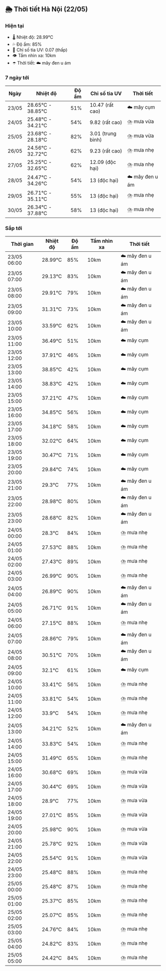 ## 🌦️ Thời tiết Hà Nội (22/05)

### Hiện tại

- 🌡️ Nhiệt độ: 28.99℃
- 💦 Độ ẩm: 85%
- 🌟 Chỉ số tia UV: 0.07 (thấp)
- 👁️ Tầm nhìn xa: 10km
- ☂️ Thời tiết: ☁️ mây đen u ám

### 7 ngày tới

| Ngày | Nhiệt độ | Độ ẩm | Chỉ số tia UV | Thời tiết |
| --- | --- | --- | --- | --- |
| 23/05 | 28.65℃ - 38.85℃ | 51% | 10.47 (rất cao) | ☁️ mây cụm |
| 24/05 | 25.48℃ - 34.21℃ | 54% | 9.82 (rất cao) | ⛈️ mưa vừa |
| 25/05 | 23.68℃ - 28.18℃ | 82% | 3.01 (trung bình) | ⛈️ mưa vừa |
| 26/05 | 24.56℃ - 32.72℃ | 62% | 9.23 (rất cao) | ⛈️ mưa nhẹ |
| 27/05 | 25.25℃ - 32.65℃ | 62% | 12.09 (độc hại) | ⛈️ mưa nhẹ |
| 28/05 | 24.47℃ - 34.26℃ | 54% | 13 (độc hại) | ☁️ mây đen u ám |
| 29/05 | 26.71℃ - 35.11℃ | 55% | 13 (độc hại) | ⛈️ mưa nhẹ |
| 30/05 | 26.34℃ - 37.88℃ | 58% | 13 (độc hại) | ⛈️ mưa nhẹ |

### Sắp tới

| Thời gian | Nhiệt độ | Độ ẩm | Tầm nhìn xa | Thời tiết |
| --- | --- | --- | --- | --- |
| 23/05 06:00 | 28.99℃ | 85% | 10km | ☁️ mây đen u ám |
| 23/05 07:00 | 29.13℃ | 83% | 10km | ☁️ mây đen u ám |
| 23/05 08:00 | 29.91℃ | 79% | 10km | ☁️ mây đen u ám |
| 23/05 09:00 | 31.31℃ | 73% | 10km | ☁️ mây đen u ám |
| 23/05 10:00 | 33.59℃ | 62% | 10km | ☁️ mây đen u ám |
| 23/05 11:00 | 36.49℃ | 51% | 10km | ☁️ mây cụm |
| 23/05 12:00 | 37.91℃ | 46% | 10km | ☁️ mây cụm |
| 23/05 13:00 | 38.85℃ | 42% | 10km | ☁️ mây cụm |
| 23/05 14:00 | 38.83℃ | 42% | 10km | ☁️ mây cụm |
| 23/05 15:00 | 37.21℃ | 47% | 10km | ☁️ mây cụm |
| 23/05 16:00 | 34.85℃ | 56% | 10km | ☁️ mây cụm |
| 23/05 17:00 | 34.18℃ | 58% | 10km | ☁️ mây cụm |
| 23/05 18:00 | 32.02℃ | 64% | 10km | ☁️ mây cụm |
| 23/05 19:00 | 30.47℃ | 71% | 10km | ☁️ mây cụm |
| 23/05 20:00 | 29.84℃ | 74% | 10km | ☁️ mây cụm |
| 23/05 21:00 | 29.3℃ | 77% | 10km | ☁️ mây đen u ám |
| 23/05 22:00 | 28.98℃ | 80% | 10km | ☁️ mây đen u ám |
| 23/05 23:00 | 28.68℃ | 82% | 10km | ☁️ mây đen u ám |
| 24/05 00:00 | 28.3℃ | 84% | 10km | ⛈️ mưa nhẹ |
| 24/05 01:00 | 27.53℃ | 88% | 10km | ⛈️ mưa nhẹ |
| 24/05 02:00 | 27.43℃ | 89% | 10km | ⛈️ mưa nhẹ |
| 24/05 03:00 | 26.99℃ | 90% | 10km | ⛈️ mưa nhẹ |
| 24/05 04:00 | 26.89℃ | 90% | 10km | ☁️ mây đen u ám |
| 24/05 05:00 | 26.71℃ | 91% | 10km | ☁️ mây đen u ám |
| 24/05 06:00 | 27.15℃ | 88% | 10km | ⛈️ mưa nhẹ |
| 24/05 07:00 | 28.86℃ | 79% | 10km | ☁️ mây đen u ám |
| 24/05 08:00 | 30.51℃ | 70% | 10km | ☁️ mây đen u ám |
| 24/05 09:00 | 32.1℃ | 61% | 10km | ☁️ mây cụm |
| 24/05 10:00 | 33.41℃ | 56% | 10km | ⛈️ mưa nhẹ |
| 24/05 11:00 | 33.81℃ | 54% | 10km | ⛈️ mưa nhẹ |
| 24/05 12:00 | 33.9℃ | 54% | 10km | ⛈️ mưa nhẹ |
| 24/05 13:00 | 34.21℃ | 52% | 10km | ☁️ mây đen u ám |
| 24/05 14:00 | 33.83℃ | 54% | 10km | ⛈️ mưa nhẹ |
| 24/05 15:00 | 31.49℃ | 65% | 10km | ⛈️ mưa nhẹ |
| 24/05 16:00 | 30.68℃ | 69% | 10km | ⛈️ mưa vừa |
| 24/05 17:00 | 30.44℃ | 69% | 10km | ⛈️ mưa vừa |
| 24/05 18:00 | 28.9℃ | 77% | 10km | ⛈️ mưa vừa |
| 24/05 19:00 | 27.01℃ | 85% | 10km | ⛈️ mưa vừa |
| 24/05 20:00 | 25.98℃ | 90% | 10km | ⛈️ mưa vừa |
| 24/05 21:00 | 25.78℃ | 92% | 10km | ⛈️ mưa vừa |
| 24/05 22:00 | 25.54℃ | 91% | 10km | ⛈️ mưa vừa |
| 24/05 23:00 | 25.48℃ | 88% | 10km | ⛈️ mưa nhẹ |
| 25/05 00:00 | 25.48℃ | 87% | 10km | ⛈️ mưa nhẹ |
| 25/05 01:00 | 25.37℃ | 85% | 10km | ⛈️ mưa nhẹ |
| 25/05 02:00 | 25.07℃ | 85% | 10km | ⛈️ mưa nhẹ |
| 25/05 03:00 | 24.76℃ | 84% | 10km | ⛈️ mưa nhẹ |
| 25/05 04:00 | 24.82℃ | 83% | 10km | ⛈️ mưa nhẹ |
| 25/05 05:00 | 24.42℃ | 84% | 10km | ⛈️ mưa nhẹ |
